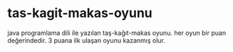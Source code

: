 # tas-kagit-makas-oyunu
java programlama dili ile yazılan taş-kağıt-makas oyunu.
her oyun bir puan değerindedir.
3 puana ilk ulaşan oyunu kazanmış olur.
